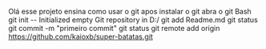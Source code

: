 Olá esse projeto ensina como usar o git
apos instalar o git abra o git Bash
git init -- Initialized empty Git repository in D:/
git add Readme.md
 git status
  git commit -m "primeiro commit"
  git status
 git remote add origin https://github.com/kaioxb/super-batatas.git






